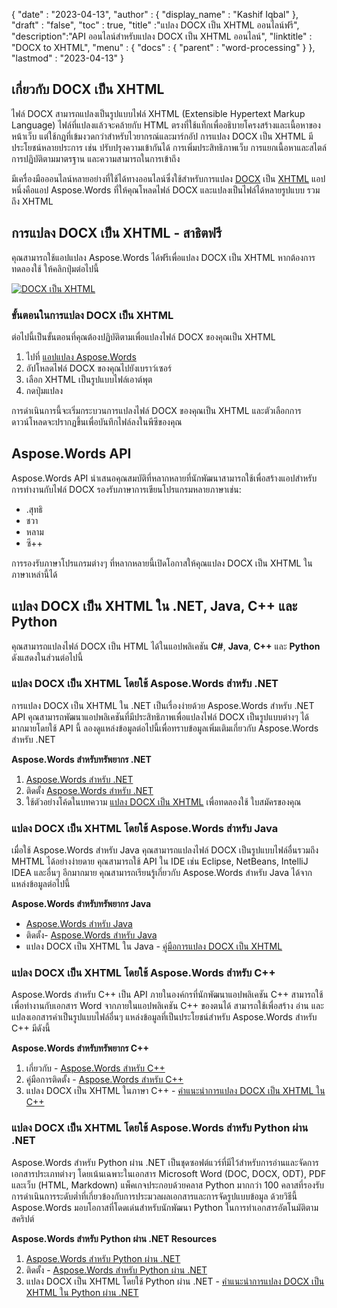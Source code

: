 {
  "date" : "2023-04-13",
  "author" : {
    "display_name" : "Kashif Iqbal"
},
  "draft" : "false",
  "toc" : true,
  "title" :"แปลง DOCX เป็น XHTML ออนไลน์ฟรี",
  "description":"API ออนไลน์สำหรับแปลง DOCX เป็น XHTML ออนไลน์",
  "linktitle" : "DOCX to XHTML",
  "menu" : {
    "docs" : {
      "parent" : "word-processing"
}
},
  "lastmod" : "2023-04-13"
}

## เกี่ยวกับ DOCX เป็น XHTML

ไฟล์ DOCX สามารถแปลงเป็นรูปแบบไฟล์ XHTML (Extensible Hypertext Markup Language) ไฟล์ที่แปลงแล้วจะคล้ายกับ HTML ตรงที่ใช้แท็กเพื่ออธิบายโครงสร้างและเนื้อหาของหน้าเว็บ แต่ใช้กฎที่เข้มงวดกว่าสำหรับไวยากรณ์และมาร์กอัป การแปลง DOCX เป็น XHTML มีประโยชน์หลายประการ เช่น ปรับปรุงความเข้ากันได้ การเพิ่มประสิทธิภาพเว็บ การแยกเนื้อหาและสไตล์ การปฏิบัติตามมาตรฐาน และความสามารถในการเข้าถึง

มีเครื่องมือออนไลน์หลายอย่างที่ใช้ได้ทางออนไลน์ซึ่งใช้สำหรับการแปลง [DOCX](/th/word-processing/) เป็น [XHTML](/th/web/xhtml/) แอปหนึ่งคือแอป Aspose.Words ที่ให้คุณโหลดไฟล์ DOCX และแปลงเป็นไฟล์ได้หลายรูปแบบ รวมถึง XHTML

## การแปลง DOCX เป็น XHTML - สาธิตฟรี

คุณสามารถใช้แอปแปลง Aspose.Words ได้ฟรีเพื่อแปลง DOCX เป็น XHTML หากต้องการทดลองใช้ ให้คลิกปุ่มต่อไปนี้

[![DOCX เป็น XHTML](../docx-to-xhtml.png?width=120px&height=60px)](https://products.aspose.app/words/conversion/docx-to-xhtml)


### ขั้นตอนในการแปลง DOCX เป็น XHTML

ต่อไปนี้เป็นขั้นตอนที่คุณต้องปฏิบัติตามเพื่อแปลงไฟล์ DOCX ของคุณเป็น XHTML

1. ไปที่ [แอปแปลง Aspose.Words](https://products.aspose.app/words/conversion/docx-to-xhtml)
1. อัปโหลดไฟล์ DOCX ของคุณไปยังเบราว์เซอร์
1. เลือก XHTML เป็นรูปแบบไฟล์เอาต์พุต
1. กดปุ่มแปลง

การดำเนินการนี้จะเริ่มกระบวนการแปลงไฟล์ DOCX ของคุณเป็น XHTML และตัวเลือกการดาวน์โหลดจะปรากฏขึ้นเพื่อบันทึกไฟล์ลงในพีซีของคุณ

## Aspose.Words API

Aspose.Words API นำเสนอคุณสมบัติที่หลากหลายที่นักพัฒนาสามารถใช้เพื่อสร้างแอปสำหรับการทำงานกับไฟล์ DOCX รองรับภาษาการเขียนโปรแกรมหลายภาษาเช่น:

* .สุทธิ
* ชวา
* หลาม
* ซี++

การรองรับภาษาโปรแกรมต่างๆ ที่หลากหลายนี้เปิดโอกาสให้คุณแปลง DOCX เป็น XHTML ในภาษาเหล่านี้ได้

## แปลง DOCX เป็น XHTML ใน .NET, Java, C++ และ Python

คุณสามารถแปลงไฟล์ DOCX เป็น HTML ได้ในแอปพลิเคชัน **C#**, **Java**, **C++** และ **Python** ดังแสดงในส่วนต่อไปนี้

### แปลง DOCX เป็น XHTML โดยใช้ Aspose.Words สำหรับ .NET

การแปลง DOCX เป็น XHTML ใน .NET เป็นเรื่องง่ายด้วย Aspose.Words สำหรับ .NET API คุณสามารถพัฒนาแอปพลิเคชันที่มีประสิทธิภาพเพื่อแปลงไฟล์ DOCX เป็นรูปแบบต่างๆ ได้มากมายโดยใช้ API นี้ ลองดูแหล่งข้อมูลต่อไปนี้เพื่อทราบข้อมูลเพิ่มเติมเกี่ยวกับ Aspose.Words สำหรับ .NET

**Aspose.Words สำหรับทรัพยากร .NET**

1. [Aspose.Words สำหรับ .NET](https://products.aspose.com/words/net/)
1. ติดตั้ง [Aspose.Words สำหรับ .NET](https://docs.aspose.com/words/net/installation/)
1. ใช้ตัวอย่างโค้ดในบทความ [แปลง DOCX เป็น XHTML](https://docs.aspose.com/words/net/convert-a-document-to-html-mhtml-or-epub/) เพื่อทดลองใช้ ใบสมัครของคุณ

### แปลง DOCX เป็น XHTML โดยใช้ Aspose.Words สำหรับ Java

เมื่อใช้ Aspose.Words สำหรับ Java คุณสามารถแปลงไฟล์ DOCX เป็นรูปแบบไฟล์อื่นรวมถึง MHTML ได้อย่างง่ายดาย คุณสามารถใช้ API ใน IDE เช่น Eclipse, NetBeans, IntelliJ IDEA และอื่นๆ อีกมากมาย คุณสามารถเรียนรู้เกี่ยวกับ Aspose.Words สำหรับ Java ได้จากแหล่งข้อมูลต่อไปนี้

**Aspose.Words สำหรับทรัพยากร Java**

* [Aspose.Words สำหรับ Java](https://products.aspose.com/words/java/)
* ติดตั้ง- [Aspose.Words สำหรับ Java](https://docs.aspose.com/words/java/installation/)
* แปลง DOCX เป็น XHTML ใน Java - [คู่มือการแปลง DOCX เป็น XHTML](https://docs.aspose.com/words/java/convert-a-document-to-html-mhtml-or-epub/)

### แปลง DOCX เป็น XHTML โดยใช้ Aspose.Words สำหรับ C++

Aspose.Words สำหรับ C++ เป็น API ภายในองค์กรที่นักพัฒนาแอปพลิเคชัน C++ สามารถใช้เพื่อทำงานกับเอกสาร Word จากภายในแอปพลิเคชัน C++ ของตนได้ สามารถใช้เพื่อสร้าง อ่าน และแปลงเอกสารคำเป็นรูปแบบไฟล์อื่นๆ แหล่งข้อมูลที่เป็นประโยชน์สำหรับ Aspose.Words สำหรับ C++ มีดังนี้

**Aspose.Words สำหรับทรัพยากร C++**

1. เกี่ยวกับ - [Aspose.Words สำหรับ C++](https://products.aspose.com/words/cpp/)
1. คู่มือการติดตั้ง - [Aspose.Words สำหรับ C++](https://docs.aspose.com/words/cpp/installation/)
1. แปลง DOCX เป็น XHTML ในภาษา C++ - [คำแนะนำการแปลง DOCX เป็น XHTML ใน C++](https://docs.aspose.com/words/cpp/convert-a-document-to-html-mhtml-or-epub/)

### แปลง DOCX เป็น XHTML โดยใช้ Aspose.Words สำหรับ Python ผ่าน .NET

Aspose.Words สำหรับ Python ผ่าน .NET เป็นชุดซอฟต์แวร์ที่มีไว้สำหรับการอ่านและจัดการเอกสารประเภทต่างๆ โดยเน้นเฉพาะในเอกสาร Microsoft Word (DOC, DOCX, ODT), PDF และเว็บ (HTML, Markdown) แพ็คเกจประกอบด้วยคลาส Python มากกว่า 100 คลาสที่รองรับการดำเนินการระดับต่ำที่เกี่ยวข้องกับการประมวลผลเอกสารและการจัดรูปแบบข้อมูล ด้วยวิธีนี้ Aspose.Words มอบโอกาสที่โดดเด่นสำหรับนักพัฒนา Python ในการทำเอกสารอัตโนมัติตามสคริปต์

**Aspose.Words สำหรับ Python ผ่าน .NET Resources**

1. [Aspose.Words สำหรับ Python ผ่าน .NET](https://products.aspose.com/words/python-net/)
1. ติดตั้ง - [Aspose.Words สำหรับ Python ผ่าน .NET](https://releases.aspose.com/words/python/)
1. แปลง DOCX เป็น XHTML โดยใช้ Python ผ่าน .NET - [คำแนะนำการแปลง DOCX เป็น XHTML ใน Python ผ่าน .NET](https://docs.aspose.com/words/python-net/convert-a-document-to-html-mhtml-or-epub/)

